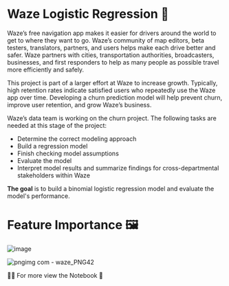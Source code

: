 # Waze Logistic Regression 🦾

Waze’s free navigation app makes it easier for drivers around the world to get to where they want to go. Waze’s community of map editors, beta testers, translators, partners, and users helps make each drive better and safer. Waze partners with cities, transportation authorities, broadcasters, businesses, and first responders to help as many people as possible travel more efficiently and safely. 

This project is part of a larger effort at Waze to increase growth. Typically, high retention rates indicate satisfied users who repeatedly use the Waze app over time. Developing a churn prediction model will help prevent churn, improve user retention, and grow Waze’s business.

Waze’s data team is working on the churn project. The following tasks are needed at this stage of the project:

* Determine the correct modeling approach
* Build a regression model
* Finish checking model assumptions
* Evaluate the model
* Interpret model results and summarize findings for cross-departmental stakeholders within Waze

**The goal** is to build a binomial logistic regression model and evaluate the model's performance.

# Feature Importance 🖼️

![image](https://github.com/sagarv2522/waze-logistic-regression/blob/main/image/Feature%20Important.png)

![pngimg com - waze_PNG42](https://github.com/sagarv2522/waze-logistic-regression/blob/main/image/Confusion%20matrix%20waze.png)

🔗🔗 For more view the Notebook 📓

